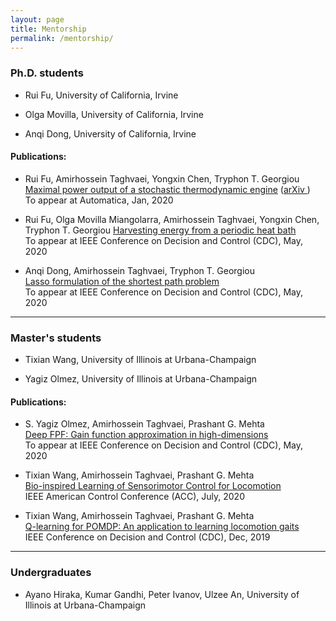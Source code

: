```yaml
---
layout: page
title: Mentorship
permalink: /mentorship/
---
```


### Ph.D. students

- Rui Fu, University of California, Irvine

- Olga Movilla, University of California, Irvine

- Anqi Dong, University of California, Irvine

#### Publications:

- Rui Fu, Amirhossein Taghvaei, Yongxin Chen, Tryphon T. Georgiou     
 [Maximal power output of a stochastic thermodynamic engine](https://www.sciencedirect.com/science/article/pii/S0005109820305689?dgcid=author) ([arXiv ](https://arxiv.org/abs/2001.00979))   
  To appear at Automatica, Jan, 2020

- Rui Fu, Olga Movilla Miangolarra, Amirhossein Taghvaei, Yongxin Chen, Tryphon T. Georgiou
[Harvesting energy from a periodic heat bath]()    
To appear at  IEEE Conference on Decision and Control (CDC), May, 2020

- Anqi Dong, Amirhossein Taghvaei, Tryphon T. Georgiou       
[Lasso formulation of the shortest path problem](https://arxiv.org/abs/2005.09152)       
To appear at IEEE Conference on Decision and Control (CDC), May, 2020

--------

### Master's students
- Tixian Wang, University of Illinois at Urbana-Champaign

- Yagiz Olmez, University of Illinois at Urbana-Champaign  

#### Publications:
- S. Yagiz Olmez, Amirhossein Taghvaei, Prashant G. Mehta   
[Deep FPF: Gain function approximation in high-dimensions](https://arxiv.org/abs/2010.01183)   
To appear at  IEEE Conference on Decision and Control (CDC), May, 2020

- Tixian Wang, Amirhossein Taghvaei, Prashant G. Mehta       
[Bio-inspired Learning of Sensorimotor Control for Locomotion](https://ieeexplore.ieee.org/document/9147889)       
IEEE American Control Conference (ACC), July, 2020     

- Tixian Wang, Amirhossein Taghvaei, Prashant G. Mehta        
[Q-learning for POMDP: An application to learning locomotion gaits](https://ieeexplore.ieee.org/document/9030143)      
IEEE Conference on Decision and Control (CDC), Dec, 2019   

--------
### Undergraduates
- Ayano Hiraka, Kumar Gandhi, Peter Ivanov, Ulzee An, University of Illinois at Urbana-Champaign  



